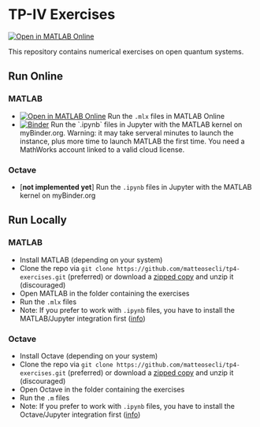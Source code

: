 # TP-IV Exercises

[![Open in MATLAB Online](https://www.mathworks.com/images/responsive/global/open-in-matlab-online.svg)](https://matlab.mathworks.com/open/github/v1?repo=matteosecli/tp4-exercises)

This repository contains numerical exercises on open quantum systems.

## Run Online

### MATLAB
- [![Open in MATLAB Online](https://www.mathworks.com/images/responsive/global/open-in-matlab-online.svg)](https://matlab.mathworks.com/open/github/v1?repo=matteosecli/tp4-exercises) Run the `.mlx` files in MATLAB Online
- [![Binder](https://mybinder.org/badge_logo.svg)]([https://mybinder.org/v2/gh/matteosecli/tp4-exercises/edit/main/README.md/HEAD](https://mybinder.org/v2/gh/matteosecli/jupyter-matlab/main?urlpath=git-pull%3Frepo%3Dhttps%253A%252F%252Fgithub.com%252Fmatteosecli%252Ftp4-exercises%26urlpath%3Dlab%252Ftree%252Ftp4-exercises%252F%26branch%3Dmain)) Run the `.ipynb` files in Jupyter with the MATLAB kernel on myBinder.org. Warning: it may take serveral minutes to launch the instance, plus more time to launch MATLAB the first time. You need a MathWorks account linked to a valid cloud license.

### Octave
- [**not implemented yet**] Run the `.ipynb` files in Jupyter with the MATLAB kernel on myBinder.org

## Run Locally

### MATLAB
- Install MATLAB (depending on your system)
- Clone the repo via `git clone https://github.com/matteosecli/tp4-exercises.git` (preferred) or download a [zipped copy](https://github.com/matteosecli/tp4-exercises/archive/refs/heads/main.zip) and unzip it (discouraged)
- Open MATLAB in the folder containing the exercises
- Run the `.mlx` files
- Note: If you prefer to work with `.ipynb` files, you have to install the MATLAB/Jupyter integration first ([info](https://www.mathworks.com/products/reference-architectures/jupyter.html))

### Octave
- Install Octave (depending on your system)
- Clone the repo via `git clone https://github.com/matteosecli/tp4-exercises.git` (preferred) or download a [zipped copy](https://github.com/matteosecli/tp4-exercises/archive/refs/heads/main.zip) and unzip it (discouraged)
- Open Octave in the folder containing the exercises
- Run the `.m` files
- Note: If you prefer to work with `.ipynb` files, you have to install the Octave/Jupyter integration first ([info](https://github.com/Calysto/octave_kernel))
